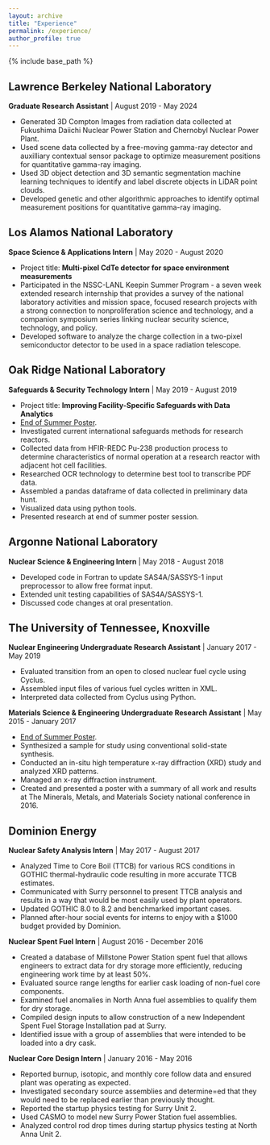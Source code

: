 ```yaml
---
layout: archive
title: "Experience"
permalink: /experience/
author_profile: true
---
```


{% include base_path %}
## Lawrence Berkeley National Laboratory
**Graduate Research Assistant** | August 2019 - May 2024
* Generated 3D Compton Images from radiation data collected at Fukushima Daiichi Nuclear Power Station and Chernobyl Nuclear Power Plant.
* Used scene data collected by a free-moving gamma-ray detector and auxilliary contextual sensor package to optimize measurement positions for quantitative gamma-ray imaging.
* Used 3D object detection and 3D semantic segmentation machine learning techniques to identify and label discrete objects in LiDAR point clouds.
* Developed genetic and other algorithmic approaches to identify optimal measurement positions for quantitative gamma-ray imaging.

## Los Alamos National Laboratory
**Space Science & Applications Intern** | May 2020 - August 2020
* Project title: **Multi-pixel CdTe detector for space environment measurements**
* Participated in the NSSC-LANL Keepin Summer Program - a seven week extended research internship that provides a survey of the national laboratory activities and mission space, focused research projects with a strong connection to nonproliferation science and technology, and a companion symposium series linking nuclear security science, technology, and policy.
* Developed software to analyze the charge collection in a two-pixel semiconductor detector to be used in a space radiation telescope.

## Oak Ridge National Laboratory
**Safeguards & Security Technology Intern** | May 2019 - August 2019
* Project title: **Improving Facility-Specific Safeguards with Data Analytics**
* [End of Summer Poster](/files/ORNL.pdf).
* Investigated current international safeguards methods for research reactors.
* Collected data from HFIR-REDC Pu-238 production process to determine characteristics of normal operation at a research reactor with adjacent hot cell facilities.
* Researched OCR technology to determine best tool to transcribe PDF data.
* Assembled a pandas dataframe of data collected in preliminary data hunt.
* Visualized data using python tools.
* Presented research at end of summer poster session.

## Argonne National Laboratory
**Nuclear Science & Engineering Intern** | May 2018 - August 2018
* Developed code in Fortran to update SAS4A/SASSYS-1 input preprocessor to allow free format input.
* Extended unit testing capabilities of SAS4A/SASSYS-1.
* Discussed code changes at oral presentation.

## The University of Tennessee, Knoxville
**Nuclear Engineering Undergraduate Research Assistant** | January 2017 - May 2019
* Evaluated transition from an open to closed nuclear fuel cycle using Cyclus.
* Assembled input files of various fuel cycles written in XML.
* Interpreted data collected from Cyclus using Python.

**Materials Science & Engineering Undergraduate Research Assistant** | May 2015 - January 2017
* [End of Summer Poster](/files/MSE.pdf).
* Synthesized a sample for study using conventional solid-state synthesis.
* Conducted an in-situ high temperature x-ray diffraction (XRD) study and analyzed XRD patterns.
* Managed an x-ray diffraction instrument.
* Created and presented a poster with a summary of all work and results at The Minerals, Metals, and Materials Society national conference in 2016.

## Dominion Energy
**Nuclear Safety Analysis Intern** | May 2017 - August 2017
* Analyzed Time to Core Boil (TTCB) for various RCS conditions in GOTHIC thermal-hydraulic code resulting in more accurate TTCB estimates.
* Communicated with Surry personnel to present TTCB analysis and results in a way that would be most easily used by plant operators.
* Updated GOTHIC 8.0 to 8.2 and benchmarked important cases.
* Planned after-hour social events for interns to enjoy with a \$1000 budget provided by Dominion.

**Nuclear Spent Fuel Intern** | August 2016 - December 2016
* Created a database of Millstone Power Station spent fuel that allows engineers to extract data for dry storage more efficiently, reducing engineering work time by at least 50%.
* Evaluated source range lengths for earlier cask loading of non-fuel core components.
* Examined fuel anomalies in North Anna fuel assemblies to qualify them for dry storage.
* Compiled design inputs to allow construction of a new Independent Spent Fuel Storage Installation pad at Surry.
* Identified issue with a group of assemblies that were intended to be loaded into a dry cask.

**Nuclear Core Design Intern** | January 2016 - May 2016
* Reported burnup, isotopic, and monthly core follow data and ensured plant was operating as expected.
* Investigated secondary source assemblies and determine=ed that they would need to be replaced earlier than previously thought.
* Reported the startup physics testing for Surry Unit 2.
* Used CASMO to model new Surry Power Station fuel assemblies.
* Analyzed control rod drop times during startup physics testing at North Anna Unit 2.